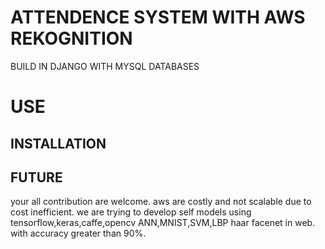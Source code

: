 # ATTENDENCE SYSTEM WITH AWS REKOGNITION 
BUILD IN DJANGO WITH MYSQL DATABASES 


# USE



## INSTALLATION




## FUTURE
 your all contribution are welcome. aws are costly and not scalable due to cost inefficient. we are trying to develop self models using tensorflow,keras,caffe,opencv ANN,MNIST,SVM,LBP haar facenet in web. with accuracy greater than 90%.
